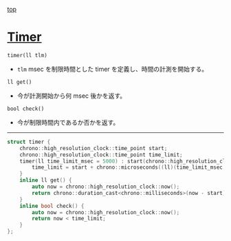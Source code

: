 [top](../README.md)

# [Timer](./timer.hpp)

`timer(ll tlm)`
- `tlm` msec を制限時間とした timer を定義し、時間の計測を開始する。

`ll get()`
- 今が計測開始から何 msec 後かを返す。

`bool check()`
- 今が制限時間内であるか否かを返す。

---

```cpp
struct timer {
    chrono::high_resolution_clock::time_point start;
    chrono::high_resolution_clock::time_point time_limit;
    timer(ll time_limit_msec = 5000) : start(chrono::high_resolution_clock::now()) {
        time_limit = start + chrono::microseconds((ll)(time_limit_msec * 1e3));
    }
    inline ll get() {
        auto now = chrono::high_resolution_clock::now();
        return chrono::duration_cast<chrono::milliseconds>(now - start).count();
    }
    inline bool check() {
        auto now = chrono::high_resolution_clock::now();
        return now < time_limit;
    }
};
```